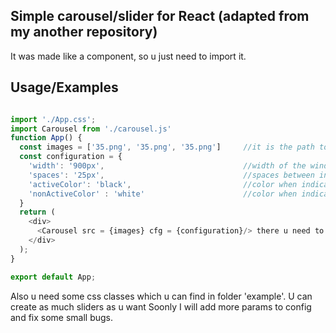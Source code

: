 ## Simple carousel/slider for React (adapted from my another repository)
It was made like a component, so u just need to import it.

## Usage/Examples

```javascript

import './App.css';
import Carousel from './carousel.js'
function App() {
  const images = ['35.png', '35.png', '35.png']     //it is the path to your images
  const configuration = {
    'width': '900px',                               //width of the window
    'spaces': '25px',                               //spaces between indicators
    'activeColor': 'black',                         //color when indicator is not active
    'nonActiveColor' : 'white'                      //color when indicator is Active
  }
  return (
    <div>                               
      <Carousel src = {images} cfg = {configuration}/> there u need to pass variables  
    </div>
  );
}

export default App;

```
Also u need some css classes which u can find in folder 'example'. U can create as much sliders as u want
Soonly I will add more params to config and fix some small bugs.